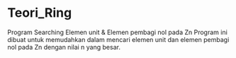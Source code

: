 # Teori_Ring
Program Searching Elemen unit &amp; Elemen pembagi nol pada Zn
Program ini dibuat untuk memudahkan dalam mencari elemen unit dan elemen pembagi nol pada Zn dengan nilai n yang besar.

